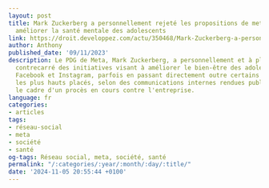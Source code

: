 ```yaml
---
layout: post
title: Mark Zuckerberg a personnellement rejeté les propositions de meta visant à
  améliorer la santé mentale des adolescents
link: https://droit.developpez.com/actu/350468/Mark-Zuckerberg-a-personnellement-rejete-les-propositions-de-meta-visant-a-ameliorer-la-sante-mentale-des-adolescents-selon-des-documents-judiciaires
author: Anthony
published_date: '09/11/2023'
description: Le PDG de Meta, Mark Zuckerberg, a personnellement et à plusieurs reprises
  contrecarré des initiatives visant à améliorer le bien-être des adolescents sur
  Facebook et Instagram, parfois en passant directement outre certains de ses lieutenants
  les plus hauts placés, selon des communications internes rendues publiques dans
  le cadre d'un procès en cours contre l'entreprise.
language: fr
categories:
- articles
tags:
- réseau-social
- meta
- société
- santé
og-tags: Réseau social, meta, société, santé
permalink: "/:categories/:year/:month/:day/:title/"
date: '2024-11-05 20:55:44 +0100'
---
```

